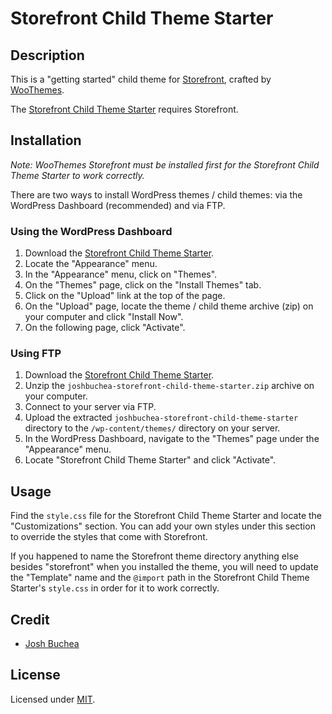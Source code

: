 # Storefront Child Theme Starter

## Description

This is a "getting started" child theme for [Storefront](http://www.woothemes.com/storefront/), crafted by [WooThemes](http://www.woothemes.com/).

The [Storefront Child Theme Starter](https://github.com/joshbuchea/storefront-child-theme-starter) requires Storefront.

## Installation

*Note: WooThemes Storefront must be installed first for the Storefront Child Theme Starter to work correctly.*

There are two ways to install WordPress themes / child themes: via the WordPress Dashboard (recommended) and via FTP. 

### Using the WordPress Dashboard

1. Download the [Storefront Child Theme Starter](https://github.com/joshbuchea/storefront-child-theme-starter/zipball/master).
2. Locate the "Appearance" menu.
3. In the "Appearance" menu, click on "Themes".
4. On the "Themes" page, click on the "Install Themes" tab.
5. Click on the "Upload" link at the top of the page.
6. On the "Upload" page, locate the theme / child theme archive (zip) on your computer and click "Install Now".
7. On the following page, click "Activate".

### Using FTP

1. Download the [Storefront Child Theme Starter](https://github.com/joshbuchea/storefront-child-theme-starter/zipball/master).
2. Unzip the ```joshbuchea-storefront-child-theme-starter.zip``` archive on your computer.
3. Connect to your server via FTP.
4. Upload the extracted ```joshbuchea-storefront-child-theme-starter``` directory to the ```/wp-content/themes/``` directory on your server.
6. In the WordPress Dashboard, navigate to the "Themes" page under the "Appearance" menu.
7. Locate "Storefront Child Theme Starter" and click "Activate".

## Usage

Find the ```style.css``` file for the Storefront Child Theme Starter and locate the "Customizations" section. You can add your own styles under this section to override the styles that come with Storefront.

If you happened to name the Storefront theme directory anything else besides "storefront" when you installed the theme, you will need to update the "Template" name and the ```@import``` path in the Storefront Child Theme Starter's ```style.css``` in order for it to work correctly.

## Credit

* [Josh Buchea](http://joshbuchea.com)

## License

Licensed under [MIT](LICENSE).
